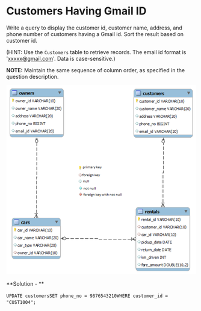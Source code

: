 # Customers Having Gmail ID

Write a query to display the customer id, customer name, address, and phone number of customers having a Gmail id. Sort the result based on customer id.

(HINT: Use the `Customers` table to retrieve records. The email id format is 'xxxxx@gmail.com'. Data is case-sensitive.)

**NOTE:** Maintain the same sequence of column order, as specified in the question description.

![Local Image](../images/Rental_car_mysql.png)

**Solution - **

`UPDATE customersSET phone_no = 9876543210WHERE customer_id = "CUST1004";`
